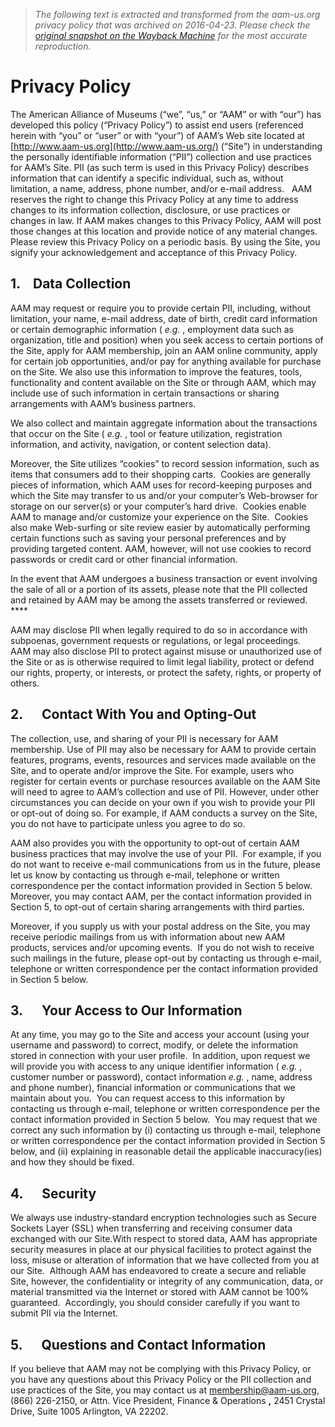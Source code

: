 > *The following text is extracted and transformed from the aam-us.org privacy policy that was archived on 2016-04-23. Please check the [original snapshot on the Wayback Machine](https://web.archive.org/web/20160423090534id_/http%3A//www.aam-us.org/privacy-policy) for the most accurate reproduction.*

# Privacy Policy

The American Alliance of Museums (“we”, “us,” or “AAM” or with “our”) has developed this policy (“Privacy Policy”) to assist end users (referenced herein with “you” or “user” or with “your”) of AAM’s Web site located at [http://www.aam-us.org](http://www.aam-us.org/) (“Site”) in understanding the personally identifiable information (“PII”) collection and use practices for AAM’s Site. PII (as such term is used in this Privacy Policy) describes information that can identify a specific individual, such as, without limitation, a name, address, phone number, and/or e-mail address.   AAM reserves the right to change this Privacy Policy at any time to address changes to its information collection, disclosure, or use practices or changes in law. If AAM makes changes to this Privacy Policy, AAM will post those changes at this location and provide notice of any material changes. Please review this Privacy Policy on a periodic basis. By using the Site, you signify your acknowledgement and acceptance of this Privacy Policy. 

## 1.    Data Collection

AAM may request or require you to provide certain PII, including, without limitation, your name, e-mail address, date of birth, credit card information or certain demographic information ( _e.g._ , employment data such as organization, title and position) when you seek access to certain portions of the Site, apply for AAM membership, join an AAM online community, apply for certain job opportunities, and/or pay for anything available for purchase on the Site. We also use this information to improve the features, tools, functionality and content available on the Site or through AAM, which may include use of such information in certain transactions or sharing arrangements with AAM’s business partners. 

We also collect and maintain aggregate information about the transactions that occur on the Site ( _e.g._ , tool or feature utilization, registration information, and activity, navigation, or content selection data).

Moreover, the Site utilizes “cookies” to record session information, such as items that consumers add to their shopping carts.  Cookies are generally pieces of information, which AAM uses for record-keeping purposes and which the Site may transfer to us and/or your computer’s Web-browser for storage on our server(s) or your computer’s hard drive.  Cookies enable AAM to manage and/or customize your experience on the Site.  Cookies also make Web-surfing or site review easier by automatically performing certain functions such as saving your personal preferences and by providing targeted content. AAM, however, will not use cookies to record passwords or credit card or other financial information. 

In the event that AAM undergoes a business transaction or event involving the sale of all or a portion of its assets, please note that the PII collected and retained by AAM may be among the assets transferred or reviewed.  ****

AAM may disclose PII when legally required to do so in accordance with subpoenas, government requests or regulations, or legal proceedings.  AAM may also disclose PII to protect against misuse or unauthorized use of the Site or as is otherwise required to limit legal liability, protect or defend our rights, property, or interests, or protect the safety, rights, or property of others.

## 2.      Contact With You and Opting-Out

The collection, use, and sharing of your PII is necessary for AAM membership. Use of PII may also be necessary for AAM to provide certain features, programs, events, resources and services made available on the Site, and to operate and/or improve the Site. For example, users who register for certain events or purchase resources available on the AAM Site will need to agree to AAM’s collection and use of PII. However, under other circumstances you can decide on your own if you wish to provide your PII or opt-out of doing so. For example, if AAM conducts a survey on the Site, you do not have to participate unless you agree to do so. 

AAM also provides you with the opportunity to opt-out of certain AAM business practices that may involve the use of your PII.  For example, if you do not want to receive e-mail communications from us in the future, please let us know by contacting us through e-mail, telephone or written correspondence per the contact information provided in Section 5 below.  Moreover, you may contact AAM, per the contact information provided in Section 5, to opt-out of certain sharing arrangements with third parties.

Moreover, if you supply us with your postal address on the Site, you may receive periodic mailings from us with information about new AAM products, services and/or upcoming events.  If you do not wish to receive such mailings in the future, please opt-out by contacting us through e-mail, telephone or written correspondence per the contact information provided in Section 5 below. 

## 3.      Your Access to Our Information

At any time, you may go to the Site and access your account (using your username and password) to correct, modify, or delete the information stored in connection with your user profile.  In addition, upon request we will provide you with access to any unique identifier information ( _e.g._ , customer number or password), contact information _e.g._ , name, address and phone number), financial information or communications that we maintain about you.  You can request access to this information by contacting us through e-mail, telephone or written correspondence per the contact information provided in Section 5 below.  You may request that we correct any such information by (i) contacting us through e-mail, telephone or written correspondence per the contact information provided in Section 5 below, and (ii) explaining in reasonable detail the applicable inaccuracy(ies) and how they should be fixed.

## 4.      Security

We always use industry-standard encryption technologies such as Secure Sockets Layer (SSL) when transferring and receiving consumer data exchanged with our Site.With respect to stored data, AAM has appropriate security measures in place at our physical facilities to protect against the loss, misuse or alteration of information that we have collected from you at our Site.  Although AAM has endeavored to create a secure and reliable Site, however, the confidentiality or integrity of any communication, data, or material transmitted via the Internet or stored with AAM cannot be 100% guaranteed.  Accordingly, you should consider carefully if you want to submit PII via the Internet. 

## 5.      Questions and Contact Information

If you believe that AAM may not be complying with this Privacy Policy, or you have any questions about this Privacy Policy or the PII collection and use practices of the Site, you may contact us at [membership@aam-us.org](mailto:membership@aam-us.org), (866) 226-2150, or Attn. Vice President, Finance & Operations **,** 2451 Crystal Drive, Suite 1005 Arlington, VA 22202. 
